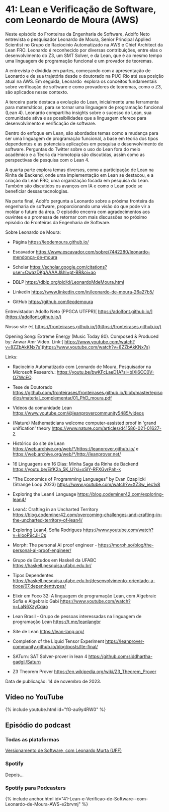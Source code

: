 # 41: Lean e Verificação de Software, com Leonardo de Moura (AWS)


Neste episódio do Fronteiras da Engenharia de Software, Adolfo Neto entrevista o pesquisador Leonardo de Moura, Senior Principal Applied Scientist no Grupo de Raciocínio Automatizado na AWS e Chief Architect da Lean FRO. Leonardo é reconhecido por diversas contribuições, entre elas o desenvolvimento do Z3, um SMT Solver, e da Lean, que é ao mesmo tempo uma linguagem de programação funcional e um provador de teoremas.

A entrevista é dividida em partes, começando com a apresentação de Leonardo e de sua trajetória desde o doutorado na PUC-Rio até sua posição atual na AWS. Em seguida, Leonardo  explora os conceitos fundamentais sobre verificação de software e como provadores de teoremas, como o Z3, são aplicados nesse contexto.

A terceira parte destaca a evolução do Lean, inicialmente uma ferramenta para matemáticos, para se tornar uma linguagem de programação funcional (Lean 4). Leonardo compartilha insights sobre o sucesso do Lean, sua comunidade ativa e as possibilidades que a linguagem oferece para desenvolvimento e verificação de software.

Dentro do enfoque em Lean, são abordados temas como a mudança para ser uma linguagem de programação funcional, a base em teoria dos tipos dependentes e as potenciais aplicações em pesquisa e desenvolvimento de software. Perguntas do Twitter sobre o uso do Lean fora do meio acadêmico e a Teoria da Homotopia são discutidas, assim como as perspectivas de pesquisa com o Lean 4.

A quarta parte explora temas diversos, como a participação de Lean na Rinha de Backend, onde uma implementação em Lean se destacou, e a criação da Lean FRO, uma organização focada em pesquisa do Lean. Também são discutidos os avanços em IA e como o Lean pode se beneficiar dessas tecnologias.

Na parte final, Adolfo pergunta a Leonardo sobre a próxima fronteira da engenharia de software, proporcionando uma visão do que pode vir a moldar o futuro da área. O episódio encerra com agradecimentos aos ouvintes e a promessa de retornar com mais discussões no próximo episódio do Fronteiras da Engenharia de Software.

Sobre Leonardo de Moura:

-   Página <https://leodemoura.github.io/> 

-   Escavador <https://www.escavador.com/sobre/7442280/leonardo-mendonca-de-moura> 

-   Scholar <https://scholar.google.com/citations?user=CwazDKgAAAAJ&hl=pt-BR&oi=ao>

-   DBLP <https://dblp.org/pid/d/LeonardoMdeMoura.html> 

-   Linkedin <https://www.linkedin.com/in/leonardo-de-moura-26a27b5/> 

-   GitHub <https://github.com/leodemoura>


Entrevistador: Adolfo Neto (PPGCA UTFPR)[  ⁠⁠https://adolfont.github.io/⁠⁠⁠⁠⁠](https://adolfont.github.io/)

Nosso site é:[  ⁠⁠⁠⁠https://fronteirases.github.io/⁠⁠⁠⁠](https://fronteirases.github.io/)

Opening Song: Extreme Energy (Music Today 80). Composed & Produced by: Anwar Amr Video. Link:[  ⁠⁠https://www.youtube.com/watch?v=8ZZbAkKNx7s⁠⁠](https://www.youtube.com/watch?v=8ZZbAkKNx7s)

Links:

-   Raciocínio Automatizado com Leonardo de Moura, Pesquisador na Microsoft Research.: <https://youtu.be/bwKFcLaeD1A?si=bIXi6CC0V-OZWcEO>.

-   Tese de Doutorado <https://github.com/fronteirases/fronteirases.github.io/blob/master/episodios/material_complementar/01_PhD_moura.pdf> 

-   Vídeos da comunidade Lean <https://www.youtube.com/@leanprovercommunity5485/videos> 

-   (Nature) Mathematicians welcome computer-assisted proof in 'grand unification' theory <https://www.nature.com/articles/d41586-021-01627-2> 

-   Histórico do site de Lean <https://web.archive.org/web/*/https://leanprover.github.io/> e <https://web.archive.org/web/*/http://leanprover.net/>

-   16 Linguagens em 16 Dias: Minha Saga da Rinha de Backend <https://youtu.be/EifK2a_5K_U?si=xSlY-RFXGvrPah-k>   

-   "The Economics of Programming Languages" by Evan Czaplicki (Strange Loop 2023) <https://www.youtube.com/watch?v=XZ3w_jec1v8> 

-   Exploring the Lean4 Language <https://blog.codeminer42.com/exploring-lean4/> 

-   Lean4: Crafting in an Uncharted Territory <https://blog.codeminer42.com/overcoming-challenges-and-crafting-in-the-uncharted-territory-of-lean4/> 

-   Exploring Lean4, Sofia Rodrigues <https://www.youtube.com/watch?v=klooP9cJHCs> 

-   Morph: The personal AI proof engineer - <https://morph.so/blog/the-personal-ai-proof-engineer/> 

-   Grupo de Estudos em Haskell da UFABC <https://haskell.pesquisa.ufabc.edu.br/>

-   Tipos Dependentes <https://haskell.pesquisa.ufabc.edu.br/desenvolvimento-orientado-a-tipos/07.dependenttypes/>

-   Elixir em Foco 32: A linguagem de programação Lean, com Algebraic Sofia e Algebraic Gabi <https://www.youtube.com/watch?v=LaN6XzyCqao>

-   Lean Brasil - Grupo de pessoas interessadas na linguagem de programação Lean <https://t.me/leanlangbr> 

-   Site de Lean <https://lean-lang.org/> 

-   Completion of the Liquid Tensor Experiment <https://leanprover-community.github.io/blog/posts/lte-final/> 

-   SATurn: SAT Solver-prover in lean 4 <https://github.com/siddhartha-gadgil/Saturn> 

-   Z3 Theorem Prover <https://en.wikipedia.org/wiki/Z3_Theorem_Prover>

Data de publicação: 14 de novembro de 2023.


## Vídeo no YouTube

{% include youtube.html id="fG-au9y4RW0" %}

## Episódio do podcast

### Todas as plataformas

[Versionamento de Software, com Leonardo Murta (UFF)](https://podcasters.spotify.com/pod/show/fronteirases/episodes/41-Lean-e-Verificao-de-Software--com-Leonardo-de-Moura-AWS-e2brvmj)

### Spotify

Depois...

<!--

{% include spotify.html id="5RQf8d8eXTCyP7bR16Jd2T" %} 

-->

### Spotify para Podcasters

{% include anchor.html id="41-Lean-e-Verificao-de-Software--com-Leonardo-de-Moura-AWS-e2brvmj" %}


